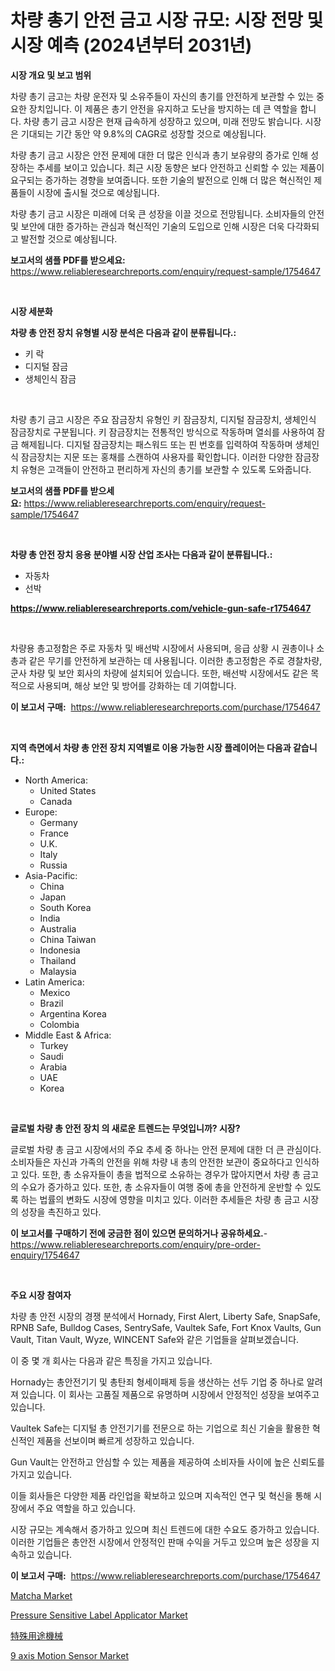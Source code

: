<p><h1>차량 총기 안전 금고 시장 규모: 시장 전망 및 시장 예측 (2024년부터 2031년)</h1></p><p><strong>시장 개요 및 보고 범위</strong></p>
<p><p>차량 총기 금고는 차량 운전자 및 소유주들이 자신의 총기를 안전하게 보관할 수 있는 중요한 장치입니다. 이 제품은 총기 안전을 유지하고 도난을 방지하는 데 큰 역할을 합니다. 차량 총기 금고 시장은 현재 급속하게 성장하고 있으며, 미래 전망도 밝습니다. 시장은 기대되는 기간 동안 약 9.8%의 CAGR로 성장할 것으로 예상됩니다.</p><p>차량 총기 금고 시장은 안전 문제에 대한 더 많은 인식과 총기 보유량의 증가로 인해 성장하는 추세를 보이고 있습니다. 최근 시장 동향은 보다 안전하고 신뢰할 수 있는 제품이 요구되는 증가하는 경향을 보여줍니다. 또한 기술의 발전으로 인해 더 많은 혁신적인 제품들이 시장에 출시될 것으로 예상됩니다.</p><p>차량 총기 금고 시장은 미래에 더욱 큰 성장을 이끌 것으로 전망됩니다. 소비자들의 안전 및 보안에 대한 증가하는 관심과 혁신적인 기술의 도입으로 인해 시장은 더욱 다각화되고 발전할 것으로 예상됩니다.</p></p>
<p><strong>보고서의 샘플 PDF를 받으세요:</strong> <a href="https://www.reliableresearchreports.com/enquiry/request-sample/1754647">https://www.reliableresearchreports.com/enquiry/request-sample/1754647</a></p>
<p>&nbsp;</p>
<p><strong>시장 세분화</strong></p>
<p><strong>차량 총 안전 장치 유형별 시장 분석은 다음과 같이 분류됩니다.:</strong></p>
<p><ul><li>키 락</li><li>디지털 잠금</li><li>생체인식 잠금</li></ul></p>
<p>&nbsp;</p>
<p><p>차량 총기 금고 시장은 주요 잠금장치 유형인 키 잠금장치, 디지털 잠금장치, 생체인식 잠금장치로 구분됩니다. 키 잠금장치는 전통적인 방식으로 작동하며 열쇠를 사용하여 잠금 해제됩니다. 디지털 잠금장치는 패스워드 또는 핀 번호를 입력하여 작동하며 생체인식 잠금장치는 지문 또는 홍채를 스캔하여 사용자를 확인합니다. 이러한 다양한 잠금장치 유형은 고객들이 안전하고 편리하게 자신의 총기를 보관할 수 있도록 도와줍니다.</p></p>
<p><strong>보고서의 샘플 PDF를 받으세요:</strong>&nbsp;<a href="https://www.reliableresearchreports.com/enquiry/request-sample/1754647">https://www.reliableresearchreports.com/enquiry/request-sample/1754647</a></p>
<p>&nbsp;</p>
<p><strong> 차량 총 안전 장치 응용 분야별 시장 산업 조사는 다음과 같이 분류됩니다.:</strong></p>
<p><ul><li>자동차</li><li>선박</li></ul></p>
<p><strong><a href="https://www.reliableresearchreports.com/vehicle-gun-safe-r1754647">https://www.reliableresearchreports.com/vehicle-gun-safe-r1754647</a></strong></p>
<p>&nbsp;</p>
<p><p>차량용 총고정함은 주로 자동차 및 배선박 시장에서 사용되며, 응급 상황 시 권총이나 소총과 같은 무기를 안전하게 보관하는 데 사용됩니다. 이러한 총고정함은 주로 경찰차량, 군사 차량 및 보안 회사의 차량에 설치되어 있습니다. 또한, 배선박 시장에서도 같은 목적으로 사용되며, 해상 보안 및 방어를 강화하는 데 기여합니다.</p></p>
<p><strong>이 보고서 구매:</strong>&nbsp; <a href="https://www.reliableresearchreports.com/purchase/1754647">https://www.reliableresearchreports.com/purchase/1754647</a></p>
<p>&nbsp;</p>
<p><strong>지역 측면에서 차량 총 안전 장치 지역별로 이용 가능한 시장 플레이어는 다음과 같습니다.:</strong></p>
<p><ul>
    <li>
        North America:
        <ul>
            <li>United States</li>
            <li>Canada</li>
        </ul>
    </li>
    <li>
        Europe:
        <ul>
            <li>Germany</li>
            <li>France</li>
            <li>U.K.</li>
            <li>Italy</li>
            <li>Russia</li>
        </ul>
    </li>
    <li>
        Asia-Pacific:
        <ul>
            <li>China</li>
            <li>Japan</li>
            <li>South Korea</li>
            <li>India</li>
            <li>Australia</li>
            <li>China Taiwan</li>
            <li>Indonesia</li>
            <li>Thailand</li>
            <li>Malaysia</li>
        </ul>
    </li>
    <li>
        Latin America:
        <ul>
            <li>Mexico</li>
            <li>Brazil</li>
            <li>Argentina Korea</li>
            <li>Colombia</li>
        </ul>
    </li>
    <li>
        Middle East & Africa:
        <ul>
            <li>Turkey</li>
            <li>Saudi</li>
            <li>Arabia</li>
            <li>UAE</li>
            <li>Korea</li>
        </ul>
    </li>
    </ul></p>
<p>&nbsp;</p>
<p><strong>글로벌 차량 총 안전 장치 의 새로운 트렌드는 무엇입니까? 시장?</strong></p>
<p><p>글로벌 차량 총 금고 시장에서의 주요 추세 중 하나는 안전 문제에 대한 더 큰 관심이다. 소비자들은 자신과 가족의 안전을 위해 차량 내 총의 안전한 보관이 중요하다고 인식하고 있다. 또한, 총 소유자들이 총을 법적으로 소유하는 경우가 많아지면서 차량 총 금고의 수요가 증가하고 있다. 또한, 총 소유자들이 여행 중에 총을 안전하게 운반할 수 있도록 하는 법률의 변화도 시장에 영향을 미치고 있다. 이러한 추세들은 차량 총 금고 시장의 성장을 촉진하고 있다.</p></p>
<p><strong>이 보고서를 구매하기 전에 궁금한 점이 있으면 문의하거나 공유하세요.</strong>- <a href="https://www.reliableresearchreports.com/enquiry/pre-order-enquiry/1754647">https://www.reliableresearchreports.com/enquiry/pre-order-enquiry/1754647</a></p>
<p>&nbsp;</p>
<p><strong>주요 시장 참여자</strong></p>
<p><p>차량 총 안전 시장의 경쟁 분석에서 Hornady, First Alert, Liberty Safe, SnapSafe, RPNB Safe, Bulldog Cases, SentrySafe, Vaultek Safe, Fort Knox Vaults, Gun Vault, Titan Vault, Wyze, WINCENT Safe와 같은 기업들을 살펴보겠습니다.</p><p>이 중 몇 개 회사는 다음과 같은 특징을 가지고 있습니다.</p><p>Hornady는 총안전기기 및 총탄죄 형세이패제 등을 생산하는 선두 기업 중 하나로 알려져 있습니다. 이 회사는 고품질 제품으로 유명하며 시장에서 안정적인 성장을 보여주고 있습니다.</p><p>Vaultek Safe는 디지털 총 안전기기를 전문으로 하는 기업으로 최신 기술을 활용한 혁신적인 제품을 선보이며 빠르게 성장하고 있습니다.</p><p>Gun Vault는 안전하고 안심할 수 있는 제품을 제공하여 소비자들 사이에 높은 신뢰도를 가지고 있습니다.</p><p>이들 회사들은 다양한 제품 라인업을 확보하고 있으며 지속적인 연구 및 혁신을 통해 시장에서 주요 역할을 하고 있습니다.</p><p>시장 규모는 계속해서 증가하고 있으며 최신 트렌드에 대한 수요도 증가하고 있습니다. 이러한 기업들은 총안전 시장에서 안정적인 판매 수익을 거두고 있으며 높은 성장을 지속하고 있습니다.</p></p>
<p><strong>이 보고서 구매:</strong>&nbsp;&nbsp;<a href="https://www.reliableresearchreports.com/purchase/1754647">https://www.reliableresearchreports.com/purchase/1754647</a></p>
<p><p><a href="https://view.publitas.com/reportprime-1/matcha-market-trends-forecast-and-competitive-analysis-to-2031/">Matcha Market</a></p><p><a href="https://github.com/dimitrishawkinswaynenp91rgz/Market-Research-Report-List-2/blob/main/pressure-sensitive-label-applicator-market.md">Pressure Sensitive Label Applicator Market</a></p><p><a href="https://github.com/one-cool-chick/Market-Research-Report-List-1/blob/main/101201127976.md">特殊用途機械</a></p><p><a href="https://glittery-fuchsia-86a.notion.site/9-axis-Motion-Sensor-Market-Analysis-and-Sze-Forecasted-for-period-from-2024-to-2031-a45f7d7dd16746f4af95264e5d91a17b">9 axis Motion Sensor Market</a></p></p>